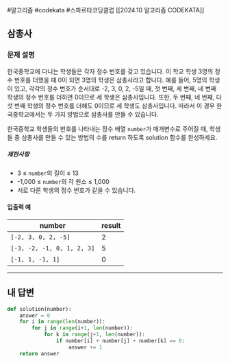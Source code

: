 #알고리즘 #codekata #스파르타코딩클럽 [[2024.10 알고리즘 CODEKATA]]

## 삼총사

### 문제 설명

한국중학교에 다니는 학생들은 각자 정수 번호를 갖고 있습니다. 이 학교 학생 3명의 정수 번호를 더했을 때 0이 되면 3명의 학생은 삼총사라고 합니다. 예를 들어, 5명의 학생이 있고, 각각의 정수 번호가 순서대로 -2, 3, 0, 2, -5일 때, 첫 번째, 세 번째, 네 번째 학생의 정수 번호를 더하면 0이므로 세 학생은 삼총사입니다. 또한, 두 번째, 네 번째, 다섯 번째 학생의 정수 번호를 더해도 0이므로 세 학생도 삼총사입니다. 따라서 이 경우 한국중학교에서는 두 가지 방법으로 삼총사를 만들 수 있습니다.

한국중학교 학생들의 번호를 나타내는 정수 배열 `number`가 매개변수로 주어질 때, 학생들 중 삼총사를 만들 수 있는 방법의 수를 return 하도록 solution 함수를 완성하세요.
##### 제한사항
- 3 ≤ `number`의 길이 ≤ 13
- -1,000 ≤ `number`의 각 원소 ≤ 1,000
- 서로 다른 학생의 정수 번호가 같을 수 있습니다.
#### 입출력 예
| number                     | result |
| -------------------------- | ------ |
| `[-2, 3, 0, 2, -5]`        | 2      |
| `[-3, -2, -1, 0, 1, 2, 3]` | 5      |
| `[-1, 1, -1, 1]`           | 0      |

---

## 내 답변

```python
def solution(number):
    answer = 0
    for i in range(len(number)):
        for j in range(i+1, len(number)):
            for k in range(j+1, len(number)):
                if number[i] + number[j] + number[k] == 0:
                    answer += 1
    return answer
```
 